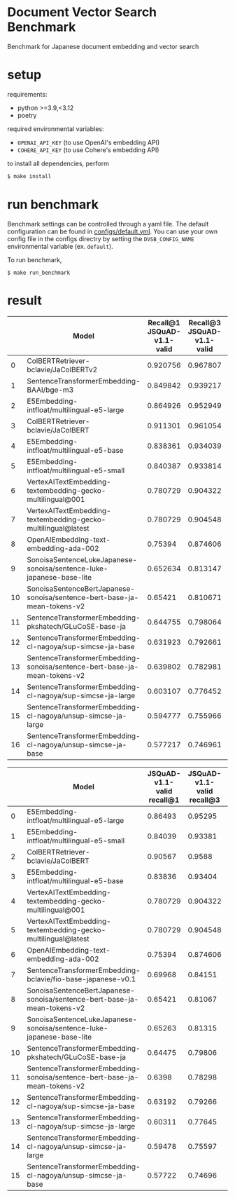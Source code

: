 # Document Vector Search Benchmark

Benchmark for Japanese document embedding and vector search

# setup

requirements:

- python >=3.9,<3.12
- poetry

required environmental variables:

- `OPENAI_API_KEY` (to use OpenAI's embedding API)
- `COHERE_API_KEY` (to use Cohere's embedding API)

to install all dependencies, perform

```bash
$ make install
```

# run benchmark

Benchmark settings can be controlled through a yaml file. The default configuration can be found in [configs/default.yml](./configs/default.yml).
You can use your own config file in the configs directry by setting the `DVSB_CONFIG_NAME` environmental variable (ex. `default`).

To run benchmark,

```
$ make run_benchmark
```

# result


|    | Model                                                                     |   Recall@1 JSQuAD-v1.1-valid |   Recall@3 JSQuAD-v1.1-valid |   Recall@5 JSQuAD-v1.1-valid |   Recall@10 JSQuAD-v1.1-valid |   Recall@3 MIRACL-v1.0-dev |   Recall@5 MIRACL-v1.0-dev |   Recall@10 MIRACL-v1.0-dev |   Recall@100 MIRACL-v1.0-dev |
|----|---------------------------------------------------------------------------|------------------------------|------------------------------|------------------------------|-------------------------------|----------------------------|----------------------------|-----------------------------|------------------------------|
|  0 | ColBERTRetriever-bclavie/JaColBERTv2                                      |                     0.920756 |                     0.967807 |                     0.976587 |                      0.982665 |                  0.622286  |                   0.713644 |                    0.82424  |                     0.970855 |
|  1 | SentenceTransformerEmbedding-BAAI/bge-m3                                  |                     0.849842 |                     0.939217 |                     0.958577 |                      0.975912 |                  0.686322  |                   0.769516 |                    0.85376  |                     0.980984 |
|  2 | E5Embedding-intfloat/multilingual-e5-large                                |                     0.864926 |                     0.952949 |                     0.965781 |                      0.977488 |                  0.658555  |                   0.741041 |                    0.835273 |                     0.982559 |
|  3 | ColBERTRetriever-bclavie/JaColBERT                                        |                     0.911301 |                     0.961054 |                     0.970059 |                      0.977262 |                  0.555464  |                   0.639378 |                    0.748628 |                     0.933103 |
|  4 | E5Embedding-intfloat/multilingual-e5-base                                 |                     0.838361 |                     0.934039 |                     0.954975 |                      0.972535 |                  0.612025  |                   0.687829 |                    0.798884 |                     0.976868 |
|  5 | E5Embedding-intfloat/multilingual-e5-small                                |                     0.840387 |                     0.933814 |                     0.95385  |                      0.972985 |                  0.59911   |                   0.688636 |                    0.783391 |                     0.972148 |
|  6 | VertexAITextEmbedding-textembedding-gecko-multilingual@001                |                     0.780729 |                     0.904322 |                     0.932463 |                      0.961054 |                  N/A  |                   N/A |                    N/A |                     N/A |
|  7 | VertexAITextEmbedding-textembedding-gecko-multilingual@latest             |                     0.780729 |                     0.904548 |                     0.932238 |                      0.960603 |                  N/A  |                   N/A |                    N/A |                     N/A |
|  8 | OpenAIEmbedding-text-embedding-ada-002                                    |                     0.75394  |                     0.874606 |                     0.906799 |                      0.937866 |                  N/A  |                   N/A |                    N/A |                     N/A |
|  9 | SonoisaSentenceLukeJapanese-sonoisa/sentence-luke-japanese-base-lite      |                     0.652634 |                     0.813147 |                     0.861324 |                      0.908825 |                  0.144617  |                   0.211484 |                    0.297427 |                     0.622732 |
|  10 | SonoisaSentenceBertJapanese-sonoisa/sentence-bert-base-ja-mean-tokens-v2  |                     0.65421  |                     0.810671 |                     0.8629   |                      0.914228 |                  0.170388  |                   0.221441 |                    0.314252 |                     0.660344 |
|  11 | SentenceTransformerEmbedding-pkshatech/GLuCoSE-base-ja                    |                     0.644755 |                     0.798064 |                     0.846466 |                      0.896668 |                  0.472039  |                   0.546962 |                    0.645746 |                     0.861757 |
|  12 | SentenceTransformerEmbedding-cl-nagoya/sup-simcse-ja-base                 |                     0.631923 |                     0.792661 |                     0.848942 |                      0.897118 |                  0.136905  |                   0.185814 |                    0.26734  |                     0.590408 |
| 13 | SentenceTransformerEmbedding-sonoisa/sentence-bert-base-ja-mean-tokens-v2 |                     0.639802 |                     0.782981 |                     0.841288 |                      0.894867 |                  0.203452  |                   0.26437  |                    0.357611 |                     0.708596 |
| 14 | SentenceTransformerEmbedding-cl-nagoya/sup-simcse-ja-large                |                     0.603107 |                     0.776452 |                     0.833408 |                      0.889239 |                  0.154618  |                   0.202999 |                    0.293636 |                     0.584585 |
| 15 | SentenceTransformerEmbedding-cl-nagoya/unsup-simcse-ja-large              |                     0.594777 |                     0.755966 |                     0.8181   |                      0.879559 |                  0.102252  |                   0.142104 |                    0.218686 |                     0.52806  |
| 16 | SentenceTransformerEmbedding-cl-nagoya/unsup-simcse-ja-base               |                     0.577217 |                     0.746961 |                     0.804142 |                      0.870779 |                  0.0963266 |                   0.121559 |                    0.195299 |                     0.500001 |

|    | Model                                                                     |   JSQuAD-v1.1-valid recall@1 |   JSQuAD-v1.1-valid recall@3 |   JSQuAD-v1.1-valid recall@5 |   JSQuAD-v1.1-valid recall@10 | MrTyDi-v1.0-test recall@1   | MrTyDi-v1.0-test recall@3   | MrTyDi-v1.0-test recall@5   | MrTyDi-v1.0-test recall@10   | MIRACL-v1.0-dev recall@1   | MIRACL-v1.0-dev recall@3   | MIRACL-v1.0-dev recall@5   | MIRACL-v1.0-dev recall@10   |
|----|---------------------------------------------------------------------------|------------------------------|------------------------------|------------------------------|-------------------------------|-----------------------------|-----------------------------|-----------------------------|------------------------------|----------------------------|----------------------------|----------------------------|-----------------------------|
|  0 | E5Embedding-intfloat/multilingual-e5-large                                |                     0.86493  |                     0.95295  |                     0.96578  |                      0.97749  | 0.61157                     | 0.81273                     | 0.85625                     | 0.89306                      | 0.3348                     | 0.52176                    | 0.59992                    | 0.69678                     |
|  1 | E5Embedding-intfloat/multilingual-e5-small                                |                     0.84039  |                     0.93381  |                     0.95385  |                      0.97299  | 0.57106                     | 0.76366                     | 0.79421                     | 0.84444                      | 0.28925                    | 0.46448                    | 0.54013                    | 0.64014                     |
|  2 | ColBERTRetriever-bclavie/JaColBERT                                                         |                     0.90567  |                     0.9588   |                     0.96826  |                      0.97794  | 0.56134                     | 0.74444                     | 0.78079                     | 0.82083                      | 0.27699                    | 0.46369                    | 0.54606                    | 0.64494                     |
|  3 | E5Embedding-intfloat/multilingual-e5-base                                 |                     0.83836  |                     0.93404  |                     0.95498  |                      0.97253  | 0.57917                     | 0.77708                     | 0.81505                     | 0.85718                      | 0.31226                    | 0.48195                    | 0.55337                    | 0.63197                     |
|  4 | VertexAITextEmbedding-textembedding-gecko-multilingual@001                |                     0.780729 |                     0.904322 |                     0.932463 |                      0.961054 | ---                         | ---                         | ---                         | ---                          | ---                        | ---                        | ---                        | ---                         |
|  5 | VertexAITextEmbedding-textembedding-gecko-multilingual@latest             |                     0.780729 |                     0.904548 |                     0.932238 |                      0.960603 | ---                         | ---                         | ---                         | ---                          | ---                        | ---                        | ---                        | ---                         |
|  6 | OpenAIEmbedding-text-embedding-ada-002                                    |                     0.75394  |                     0.874606 |                     0.906799 |                      0.937866 | ---                         | ---                         | ---                         | ---                          | ---                        | ---                        | ---                        | ---                         |
|  7 | SentenceTransformerEmbedding-bclavie/fio-base-japanese-v0.1               |                     0.69968  |                     0.84151  |                     0.87933  |                      0.92436  | 0.3912                      | 0.58241                     | 0.64907                     | 0.71157                      | 0.14853                    | 0.27872                    | 0.35786                    | 0.46295                     |
|  8 | SonoisaSentenceBertJapanese-sonoisa/sentence-bert-base-ja-mean-tokens-v2  |                     0.65421  |                     0.81067  |                     0.8629   |                      0.91423  | 0.30116                     | 0.4875                      | 0.54884                     | 0.61157                      | 0.07305                    | 0.17223                    | 0.224                      | 0.33838                     |
|  9 | SonoisaSentenceLukeJapanese-sonoisa/sentence-luke-japanese-base-lite      |                     0.65263  |                     0.81315  |                     0.86132  |                      0.90882  | 0.24282                     | 0.39722                     | 0.47037                     | 0.54352                      | 0.07116                    | 0.15504                    | 0.21505                    | 0.30468                     |
| 10 | SentenceTransformerEmbedding-pkshatech/GLuCoSE-base-ja                    |                     0.64475  |                     0.79806  |                     0.84647  |                      0.89667  | 0.46968                     | 0.61713                     | 0.66921                     | 0.73542                      | 0.2124                     | 0.36852                    | 0.43225                    | 0.51465                     |
| 11 | SentenceTransformerEmbedding-sonoisa/sentence-bert-base-ja-mean-tokens-v2 |                     0.6398   |                     0.78298  |                     0.84129  |                      0.89487  | 0.30417                     | 0.45417                     | 0.525                       | 0.59861                      | 0.09431                    | 0.1966                     | 0.25401                    | 0.3543                      |
| 12 | SentenceTransformerEmbedding-cl-nagoya/sup-simcse-ja-base                 |                     0.63192  |                     0.79266  |                     0.84894  |                      0.89712  | 0.28866                     | 0.45417                     | 0.51435                     | 0.58032                      | 0.05196                    | 0.13299                    | 0.17717                    | 0.26391                     |
| 13 | SentenceTransformerEmbedding-cl-nagoya/sup-simcse-ja-large                |                     0.60311  |                     0.77645  |                     0.83341  |                      0.88924  | 0.29329                     | 0.45856                     | 0.51736                     | 0.58102                      | 0.07263                    | 0.15921                    | 0.21258                    | 0.29529                     |
| 14 | SentenceTransformerEmbedding-cl-nagoya/unsup-simcse-ja-large              |                     0.59478  |                     0.75597  |                     0.8181   |                      0.87956  | 0.21574                     | 0.36134                     | 0.40556                     | 0.48287                      | 0.05774                    | 0.11392                    | 0.15792                    | 0.23963                     |
| 15 | SentenceTransformerEmbedding-cl-nagoya/unsup-simcse-ja-base               |                     0.57722  |                     0.74696  |                     0.80414  |                      0.87078  | 0.18495                     | 0.31528                     | 0.38264                     | 0.46875                      | 0.04061                    | 0.11226                    | 0.15183                    | 0.22628                     |
